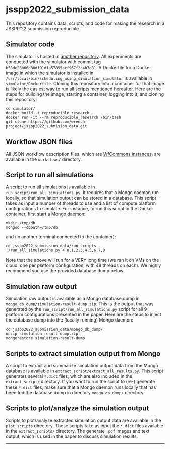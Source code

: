 # jsspp2022_submission_data

This repository contains data, scripts, and code for making the research in a JSSPP'22 submission reproducible.

## Simulator code

The simulator is hosted in [another repository](https://github.com/wrench-project/scheduling_using_simulation_simulator). All experiments are
conducted with the simulator with commit tag `b58de28b66d80df91d1a57855acf967f2c4b7c81`. 
A Dockerfile for a Docker image in which the simulator is installed in
`/usr/local/bin/scheduling_using_simulation_simulator` is 
available in `simulator/Dockerfile`. Cloning this repository into a
container for that image is likely the easiest way to run all scripts
mentioned hereafter. Here are the steps for building the image, starting a
container, logging into it, and cloning this repository:

```
cd simulator/
docker build -t reproducible_research .
docker run -it --rm reproducible_research /bin/bash
git clone https://github.com/wrench-project/jsspp2022_submision_data.git
```

## Workflow JSON files

All JSON workflow description files, which are [WfCommons instances](https://wfcommons.org/instances), are available in the `workflows/` directory. 

## Script to run all simulations

A script to run all simulations is available in `run_script/run_all_simulations.py`. It requires that a Mongo daemon run locally, so that simulation output can be stored in a database.  This script takes as input a number of threads to use and a list of compute platform configurations to simulate. For instance, to run this script in the Docker container, first start a Mongo daemon:

```
mkdir /tmp/db
mongod --dbpath=/tmp/db 
```

and (in another terminal connected to the container):

```
cd jsspp2022_submission_data/run_scripts
./run_all_simulations.py 4 0,1,2,3,4,5,6,7,8
```

Note that the above will run for a VERY long time (we ran it on VMs on the
cloud, one per platform configuration, with 48 threads on each). We highly
recommend you use the provided database dump below. 

## Simulation raw output

Simulation raw output is available as a Mongo database dump in `mongo_db_dump/simulation-result-dump.zip`. This is the output that was generated by the `run_script/run_all_simulations.py` script for all 9 platform configurations presented in the paper. 
Here are the steps to inject the database dump into the (locally running) Mongo daemon:

```
cd jsspp2022_submission_data/mongo_db_dump/
unzip simulation-result-dump.zip
mongorestore simulation-result-dump
```

## Scripts to extract simulation output from Mongo

A script to extract and summarize simulation output data from the Mongo database is available in `extract_script/extract_all_results.py`. This script generates several `*.dict` files, which are also included in the `extract_script/` directory.  If you want to run the script to (re-) generate these `*.dict` files, make sure that a Mongo daemon runs locally that has been fed the database dump in directory `mongo_db_dump/` directory. 


## Scripts to plot/analyze the simulation output

Scripts to plot/analyze extracted simulation output data are available in the `plot_scripts` directory.  These scripts take as input the `*.dict` files available in the `extract_scripts/` directory. The generate `.pdf` images and text output, which is used in the paper to discuss simulation results.

---
